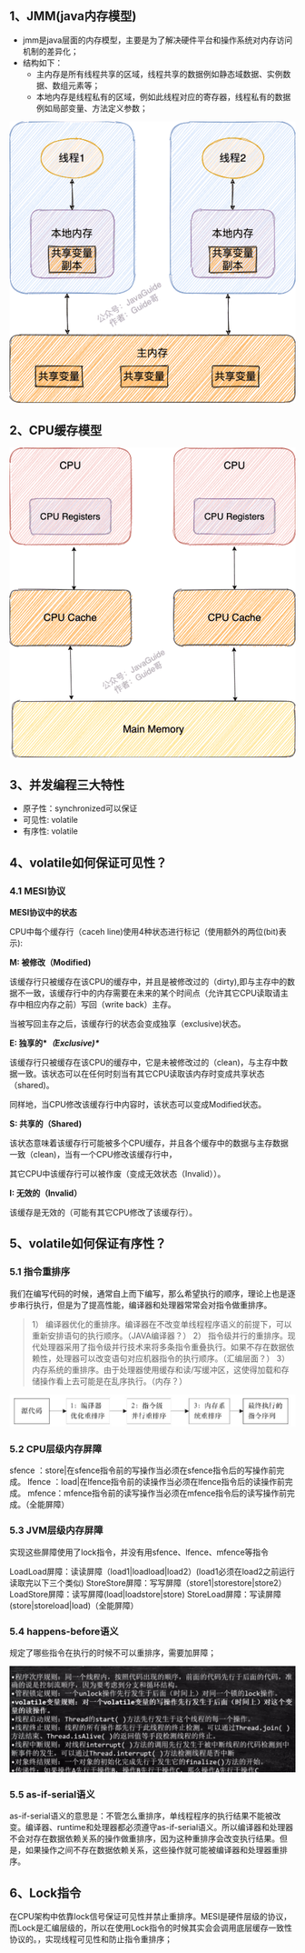 ## 1、JMM(java内存模型)

- jmm是java层面的内存模型，主要是为了解决硬件平台和操作系统对内存访问机制的差异化；
- 结构如下：
  - 主内存是所有线程共享的区域，线程共享的数据例如静态域数据、实例数据、数组元素等；
  - 本地内存是线程私有的区域，例如此线程对应的寄存器，线程私有的数据例如局部变量、方法定义参数；

![JMM(Java 内存模型)](volatile.assets/jmm.31d9ce8f.png)

## 2、CPU缓存模型

![cpu-cache](volatile.assets/cpu-cache.798a6407.png)

## 3、并发编程三大特性

- 原子性：synchronized可以保证
- 可见性:  volatile
- 有序性: volatile

## 4、volatile如何保证可见性？

### 4.1 MESI协议

**MESI协议中的状态**

CPU中每个缓存行（caceh line)使用4种状态进行标记（使用额外的两位(bit)表示):

**M: 被修改（Modified)**

该缓存行只被缓存在该CPU的缓存中，并且是被修改过的（dirty),即与主存中的数据不一致，该缓存行中的内存需要在未来的某个时间点（允许其它CPU读取请主存中相应内存之前）写回（write back）主存。

当被写回主存之后，该缓存行的状态会变成独享（exclusive)状态。

**E: 独享的\**（Exclusive)\****

该缓存行只被缓存在该CPU的缓存中，它是未被修改过的（clean)，与主存中数据一致。该状态可以在任何时刻当有其它CPU读取该内存时变成共享状态（shared)。

同样地，当CPU修改该缓存行中内容时，该状态可以变成Modified状态。

**S: 共享的（Shared)**

该状态意味着该缓存行可能被多个CPU缓存，并且各个缓存中的数据与主存数据一致（clean)，当有一个CPU修改该缓存行中，

其它CPU中该缓存行可以被作废（变成无效状态（Invalid））。

 

**I: 无效的（Invalid）**

该缓存是无效的（可能有其它CPU修改了该缓存行）。

## 5、volatile如何保证有序性？

### 5.1 指令重排序

​	我们在编写代码的时候，通常自上而下编写，那么希望执行的顺序，理论上也是逐步串行执行，但是为了提高性能，编译器和处理器常常会对指令做重排序。

>1） 编译器优化的重排序。编译器在不改变单线程程序语义的前提下，可以重新安排语句的执行顺序。（JAVA编译器？）
>2） 指令级并行的重排序。现代处理器采用了指令级并行技术来将多条指令重叠执行。如果不存在数据依赖性，处理器可以改变语句对应机器指令的执行顺序。（汇编层面？）
>3） 内存系统的重排序。由于处理器使用缓存和读/写缓冲区，这使得加载和存储操作看上去可能是在乱序执行。（内存？）

![img](volatile.assets/20190227103318800.png)





### 5.2 CPU层级内存屏障

sfence ：store|在sfence指令前的写操作当必须在sfence指令后的写操作前完成。
lfence ：load|在lfence指令前的读操作当必须在lfence指令后的读操作前完成。
mfence：mfence指令前的读写操作当必须在mfence指令后的读写操作前完成。（全能屏障）

### 5.3 JVM层级内存屏障

实现这些屏障使用了lock指令，并没有用sfence、lfence、mfence等指令

LoadLoad屏障：读读屏障（load1|loadload|load2）(load1必须在load2之前运行读取完以下三个类似)
StoreStore屏障：写写屏障（store1|storestore|store2）
LoadStore屏障：读写屏障(load|loadstore|store)
StoreLoad屏障：写读屏障(store|storeload|load)（全能屏障）

### 5.4 happens-before语义

规定了哪些指令在执行的时候不可以重排序，需要加屏障；

![image-20220224111806348](volatile.assets/image-20220224111806348.png)

### 5.5 as-if-serial语义

as-if-serial语义的意思是：不管怎么重排序，单线程程序的执行结果不能被改变。编译器、runtime和处理器都必须遵守as-if-serial语义。所以编译器和处理器不会对存在数据依赖关系的操作做重排序，因为这种重排序会改变执行结果。但是，如果操作之间不存在数据依赖关系，这些操作就可能被编译器和处理器重排序。


## 6、Lock指令

在CPU架构中依靠lock信号保证可见性并禁止重排序。MESI是硬件层级的协议，而Lock是汇编层级的，所以在使用Lock指令的时候其实会会调用底层缓存一致性协议的。，实现线程可见性和防止指令重排序；